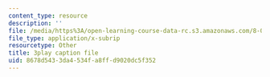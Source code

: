 ```yaml
---
content_type: resource
description: ''
file: /media/https%3A/open-learning-course-data-rc.s3.amazonaws.com/8-05-quantum-physics-ii-fall-2013/8678d5433da4534fa8ffd9020dc5f352_eZzBK3oy-08.vtt
file_type: application/x-subrip
resourcetype: Other
title: 3play caption file
uid: 8678d543-3da4-534f-a8ff-d9020dc5f352
---
```

